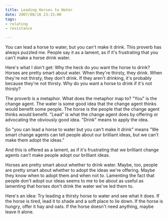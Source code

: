 ```yaml
--- 
title: Leading Horses to Water
date: 2007/08/16 23:15:00
tags: 
- relating
- resistance

---
```


You can lead a horse to water, but you can't make it drink.  This proverb has always puzzled me.  People say it as a lament, as if it's frustrating that you can't make a horse drink water.

Here's what I don't get:  Why the heck do you want the horse to drink?  Horses are pretty smart about water.  When they're thirsty, they drink.  When they're not thirsty, they don't drink.  If they aren't drinking, it's probably because they're not thirsty.  Why do you want a horse to drink if it's not thirsty?

The proverb is a metaphor.  What does the metaphor map to?  "You" is the change agent.  The water is some good idea that the change agent thinks would benefit some people.  The horse is the people that the change agent thinks would benefit.  "Lead" is what the change agent does by offering or advocating the obviously good idea.  "Drink" means to apply the idea.

So "you can lead a horse to water but you can't make it drink" means "We smart change agents can tell people about our brilliant ideas, but we can't make them adopt the ideas."

And this is offered as a lament, as if it's frustrating that we brilliant change agents can't make people adopt our brilliant ideas.

Horses are pretty smart about whether to drink water.  Maybe, too, people are pretty smart about whether to adopt the ideas we're offering.  Maybe they know when to adopt them and when not to.  Lamenting the fact that people don't adopt our ideas seems to me to be about as useful as lamenting that horses don't drink the water we've led them to.

Here's an idea:  Try leading a thirsty horse to water and see what it does.  If the horse is tired, lead it to shade and a soft place to lie down.  If the horse is hungry, offer it hay and oats.  If the horse doesn't need anything, maybe leave it alone.
